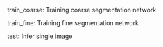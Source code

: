 train_coarse: Training coarse segmentation network

train_fine: Training fine segmentation network

test: Infer single image



 
